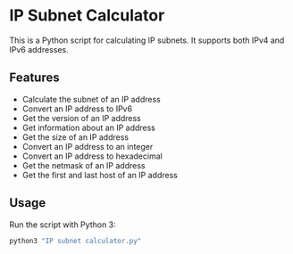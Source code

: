 # IP Subnet Calculator

This is a Python script for calculating IP subnets. It supports both IPv4 and IPv6 addresses.

## Features

- Calculate the subnet of an IP address
- Convert an IP address to IPv6
- Get the version of an IP address
- Get information about an IP address
- Get the size of an IP address
- Convert an IP address to an integer
- Convert an IP address to hexadecimal
- Get the netmask of an IP address
- Get the first and last host of an IP address

## Usage

Run the script with Python 3:

```bash
python3 "IP subnet calculator.py"
